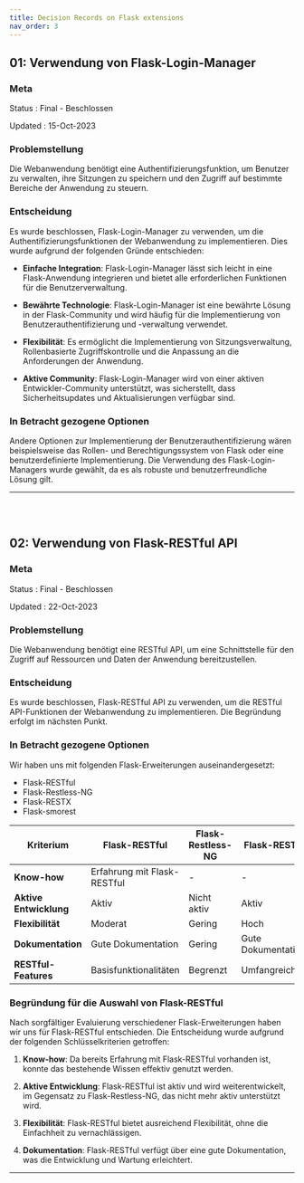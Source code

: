 ```yaml
---
title: Decision Records on Flask extensions
nav_order: 3
---
```


## 01: Verwendung von Flask-Login-Manager

### Meta

Status
: Final - Beschlossen

Updated
: 15-Oct-2023

### Problemstellung

Die Webanwendung benötigt eine Authentifizierungsfunktion, um Benutzer zu verwalten, ihre Sitzungen zu speichern und den Zugriff auf bestimmte Bereiche der Anwendung zu steuern.

### Entscheidung

Es wurde beschlossen, Flask-Login-Manager zu verwenden, um die Authentifizierungsfunktionen der Webanwendung zu implementieren. Dies wurde aufgrund der folgenden Gründe entschieden:

- **Einfache Integration**: Flask-Login-Manager lässt sich leicht in eine Flask-Anwendung integrieren und bietet alle erforderlichen Funktionen für die Benutzerverwaltung.

- **Bewährte Technologie**: Flask-Login-Manager ist eine bewährte Lösung in der Flask-Community und wird häufig für die Implementierung von Benutzerauthentifizierung und -verwaltung verwendet.

- **Flexibilität**: Es ermöglicht die Implementierung von Sitzungsverwaltung, Rollenbasierte Zugriffskontrolle und die Anpassung an die Anforderungen der Anwendung.

- **Aktive Community**: Flask-Login-Manager wird von einer aktiven Entwickler-Community unterstützt, was sicherstellt, dass Sicherheitsupdates und Aktualisierungen verfügbar sind.

### In Betracht gezogene Optionen

Andere Optionen zur Implementierung der Benutzerauthentifizierung wären beispielsweise das Rollen- und Berechtigungssystem von Flask oder eine benutzerdefinierte Implementierung. Die Verwendung des Flask-Login-Managers wurde gewählt, da es als robuste und benutzerfreundliche Lösung gilt.

---
<br>
<br>


## 02: Verwendung von Flask-RESTful API

### Meta

Status
: Final - Beschlossen

Updated
: 22-Oct-2023

### Problemstellung

Die Webanwendung benötigt eine RESTful API, um eine Schnittstelle für den Zugriff auf Ressourcen und Daten der Anwendung bereitzustellen.

### Entscheidung

Es wurde beschlossen, Flask-RESTful API zu verwenden, um die RESTful API-Funktionen der Webanwendung zu implementieren. Die Begründung erfolgt im nächsten Punkt.

### In Betracht gezogene Optionen
Wir haben uns mit folgenden Flask-Erweiterungen auseinandergesetzt:

+ Flask-RESTful
+ Flask-Restless-NG
+ Flask-RESTX
+ Flask-smorest

| Kriterium | Flask-RESTful | Flask-Restless-NG | Flask-RESTX | Flask-smorest |
| --- | --- | --- | --- | --- |
| **Know-how** | Erfahrung mit Flask-RESTful | - | - | - |
| **Aktive Entwicklung** | Aktiv | Nicht aktiv | Aktiv | Aktiv |
| **Flexibilität** | Moderat | Gering | Hoch | Moderat |
| **Dokumentation** | Gute Dokumentation | Gering | Gute Dokumentation | Gute Dokumentation |
| **RESTful-Features** | Basisfunktionalitäten | Begrenzt | Umfangreich | Umfangreich |

### Begründung für die Auswahl von Flask-RESTful
Nach sorgfältiger Evaluierung verschiedener Flask-Erweiterungen haben wir uns für Flask-RESTful entschieden. Die Entscheidung wurde aufgrund der folgenden Schlüsselkriterien getroffen:

1. **Know-how**: Da bereits Erfahrung mit Flask-RESTful vorhanden ist, konnte das bestehende Wissen effektiv genutzt werden.

2. **Aktive Entwicklung**: Flask-RESTful ist aktiv und wird weiterentwickelt, im Gegensatz zu Flask-Restless-NG, das nicht mehr aktiv unterstützt wird.

3. **Flexibilität**: Flask-RESTful bietet ausreichend Flexibilität, ohne die Einfachheit zu vernachlässigen.

4. **Dokumentation**: Flask-RESTful verfügt über eine gute Dokumentation, was die Entwicklung und Wartung erleichtert.

---
